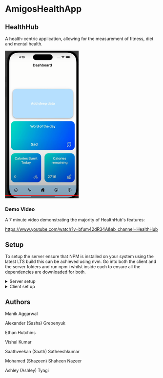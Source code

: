 # AmigosHealthApp

## HealthHub
 A health-centric application, allowing for the measurement of fitness, diet and mental health.

![Screenshot 1](./doc_screenshots/home_dashboard.png)

### Demo Video

A 7 minute video demonstrating the majority of HealthHub's features:

https://www.youtube.com/watch?v=bfum42dR34A&ab_channel=HealthHub 


## Setup

To setup the server ensure that NPM is installed on your system using the latest LTS build this can be achieved using nvm.
Go into both the client and the server folders and run npm i whilst inside each to ensure all the dependencies are downloaded for both.

<details>
<summary>Server setup</summary>

*Note: Replication of project at this point may be difficult as the supabase has been taken down.*

Create a .env file in the root of the server in which you provide the data 


Then you can run npm run dev to start the server locally on the port 3001 ensure that no other local servers are running on this server (NOTE you may need to run the command twice on initial setup to ensure that you have the message) or whatever port you are using.

#### Testing the server
If on Linux, use the command npm run testOnLinux , likewise on Windows npm run testOnWindows. Else, remove the dist folder manually, if present, then run the command npm run test from the terminal inside the Server folder

</details>

<details>
<summary>Client set up</summary>

Ensure that you setup an env file to contain the following information


Replace YourIPAddress, with your local ipv4 address which can be found here

#### REMOTE SETUP
*No longer available as server is down*

URL='https://healthhubunitedkingdom.azurewebsites.net'

USING_DEPLOYED_SERVER="true"

#### LOCAL SERVER SETUP
PORT=3001

IP_ADDRESS=192.168.0.12

URL=""

USING_DEPLOYED_SERVER=""

Replace IP_ADDRESS with your local ip address using info found above.
When inside the Client folder run npm run start for a normal start or npm run freshStart to restart and rebuild all the files.

#### Emulators
Follow this guide for android emulator setup and this guide for ios emulator setup if you have an Apple device so that you can run a local emulator 
OR
You can run the app on your own phone iphone or android, by simply installing the Expo Go application from the store and then scanning the barcode(android supports it from the app, for iphone do it on the camera).

Now you can use the app to be able to access the functionality of the Client you will require to either connect to the deployed server or the local server that you have and pass in your local IP address. NOTE if you change the .env be sure to do a freshStart


#### Testing the client

Prerequisites for client testing: 
-Run server using npm run dev inside the server folder, 
-Run web version of app via npm run start and then w to run web version

To test the client you can run npm run cypressTests inside the terminal in the Client folder.
Another way to test is by running npx cypress open in the Client terminal, this will open a cypress window. Select the configured end to end testing, select the browser you wish to run the tests and select the file you want to run tests on.
</details>




## Authors

Manik Aggarwal

Alexander (Sasha) Grebenyuk

Ethan Hutchins

Vishal Kumar

Saathveekan (Saath) Satheeshkumar

Mohamed (Shazeen) Shaheen Nazeer

Ashley (Ashley) Tyagi
